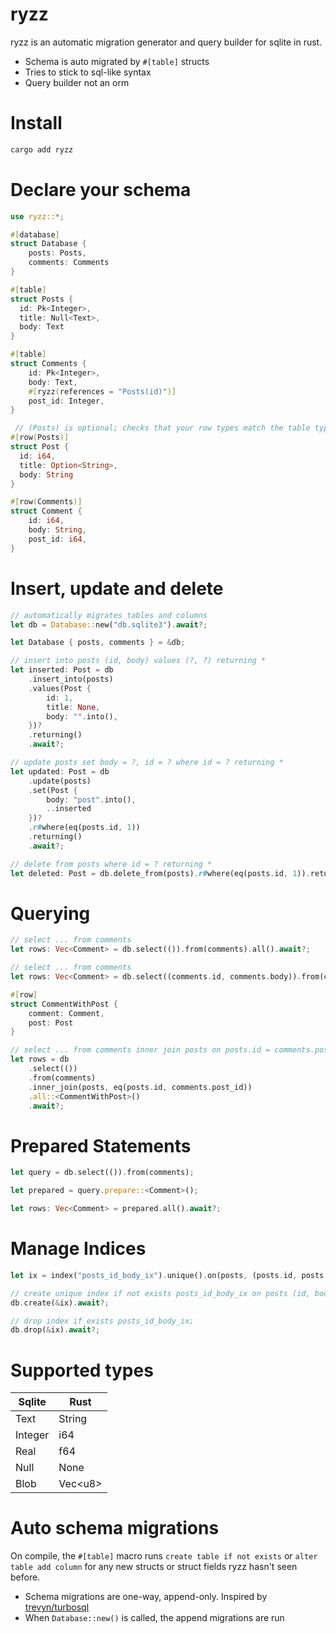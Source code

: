 # ryzz

ryzz is an automatic migration generator and query builder for sqlite in rust.

- Schema is auto migrated by `#[table]` structs
- Tries to stick to sql-like syntax
- Query builder not an orm

# Install

```sh
cargo add ryzz
```

# Declare your schema

```rust
use ryzz::*;

#[database]
struct Database {
    posts: Posts,
    comments: Comments
}

#[table]
struct Posts {
  id: Pk<Integer>,
  title: Null<Text>,
  body: Text
}

#[table]
struct Comments {
    id: Pk<Integer>,
    body: Text,
    #[ryzz(references = "Posts(id)")]
    post_id: Integer,
}

 // (Posts) is optional; checks that your row types match the table types
#[row(Posts)]
struct Post {
  id: i64,
  title: Option<String>,
  body: String
}

#[row(Comments)]
struct Comment {
    id: i64,
    body: String,
    post_id: i64,
}
```

# Insert, update and delete

```rust
// automatically migrates tables and columns
let db = Database::new("db.sqlite3").await?;

let Database { posts, comments } = &db;

// insert into posts (id, body) values (?, ?) returning *
let inserted: Post = db
    .insert_into(posts)
    .values(Post {
        id: 1,
        title: None,
        body: "".into(),
    })?
    .returning()
    .await?;

// update posts set body = ?, id = ? where id = ? returning *
let updated: Post = db
    .update(posts)
    .set(Post {
        body: "post".into(),
        ..inserted
    })?
    .r#where(eq(posts.id, 1))
    .returning()
    .await?;

// delete from posts where id = ? returning *
let deleted: Post = db.delete_from(posts).r#where(eq(posts.id, 1)).returning().await?;
```

# Querying

```rust
// select ... from comments
let rows: Vec<Comment> = db.select(()).from(comments).all().await?;

// select ... from comments
let rows: Vec<Comment> = db.select((comments.id, comments.body)).from(comments).all().await?;

#[row]
struct CommentWithPost {
    comment: Comment,
    post: Post
}

// select ... from comments inner join posts on posts.id = comments.post_id
let rows = db
    .select(())
    .from(comments)
    .inner_join(posts, eq(posts.id, comments.post_id))
    .all::<CommentWithPost>()
    .await?;
```

# Prepared Statements

```rust
let query = db.select(()).from(comments);

let prepared = query.prepare::<Comment>();

let rows: Vec<Comment> = prepared.all().await?;
```

# Manage Indices

```rust
let ix = index("posts_id_body_ix").unique().on(posts, (posts.id, posts.body));

// create unique index if not exists posts_id_body_ix on posts (id, body);
db.create(&ix).await?;

// drop index if exists posts_id_body_ix;
db.drop(&ix).await?;
```

# Supported types

| Sqlite | Rust |
| ------------- | ------------- |
| Text | String |
| Integer | i64 |
| Real | f64 |
| Null | None |
| Blob | Vec&lt;u8&gt; |

# Auto schema migrations

On compile, the `#[table]` macro runs `create table if not exists` or `alter table add column` for any new structs or struct fields ryzz hasn't seen before.

- Schema migrations are one-way, append-only. Inspired by [trevyn/turbosql](https://github.com/trevyn/turbosql)
- When `Database::new()` is called, the append migrations are run
